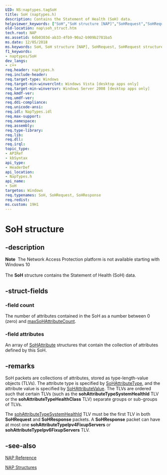 ```yaml
---
UID: NS:naptypes.tagSoH
title: SoH (naptypes.h)
description: Contains the Statement of Health (SoH) data.
helpviewer_keywords: ["SoH","SoH structure [NAP]","SoHRequest","SoHRequest structure [NAP]","SoHResponse","SoHResponse structure [NAP]","nap.soh_struct","naptypes/SoH","naptypes/SoHRequest","naptypes/SoHResponse"]
old-location: nap\soh_struct.htm
tech.root: NAP
ms.assetid: 6db0303d-ab33-4fb9-90a2-b909b2781ba5
ms.date: 12/05/2018
ms.keywords: SoH, SoH structure [NAP], SoHRequest, SoHRequest structure [NAP], SoHResponse, SoHResponse structure [NAP], nap.soh_struct, naptypes/SoH, naptypes/SoHRequest, naptypes/SoHResponse
f1_keywords:
- naptypes/SoH
dev_langs:
- c++
req.header: naptypes.h
req.include-header: 
req.target-type: Windows
req.target-min-winverclnt: Windows Vista [desktop apps only]
req.target-min-winversvr: Windows Server 2008 [desktop apps only]
req.kmdf-ver: 
req.umdf-ver: 
req.ddi-compliance: 
req.unicode-ansi: 
req.idl: NapTypes.idl
req.max-support: 
req.namespace: 
req.assembly: 
req.type-library: 
req.lib: 
req.dll: 
req.irql: 
topic_type:
- APIRef
- kbSyntax
api_type:
- HeaderDef
api_location:
- NapTypes.h
api_name:
- SoH
targetos: Windows
req.typenames: SoH, SoHRequest, SoHResponse
req.redist: 
ms.custom: 19H1
---
```


# SoH structure


## -description


<div class="alert"><b>Note</b>  The Network Access Protection platform is not available starting with Windows 10</div><div> </div>The <b>SoH</b> structure contains the Statement of Health (SoH) data.


## -struct-fields




### -field count

The number of attributes contained in the SoH as a number between 0 (zero) and <a href="https://docs.microsoft.com/windows/desktop/NAP/nap-type-constants">maxSoHAttributeCount</a>.


### -field attributes

An array of <a href="https://docs.microsoft.com/windows/desktop/api/naptypes/ns-naptypes-sohattribute">SoHAttribute</a> structures that contain the collection of attributes defined by this SoH.


## -remarks



SoH packets are collections of attributes, stored as type-length-value objects (TLVs). The attribute type is specified by <a href="https://docs.microsoft.com/windows/desktop/NAP/sohattributetype-enum">SoHAttributeType</a>, and the attribute value is specified by <a href="https://docs.microsoft.com/windows/desktop/NAP/sohattributevalue-union">SoHAttributeValue</a>. The TLVs are ordered
such that certain TLVs (such as the <b>sohAttributeTypeSystemHealthId</b> TLV or the 
<b>sohAttributeTypeHealthClass</b> TLV) separate groups or 
sub-groups of TLVs.

The <a href="https://docs.microsoft.com/windows/desktop/NAP/sohattributetype-enum">sohAttributeTypeSystemHealthId</a> TLV must be the first TLV in both <b>SoHRequest</b> and <b>SoHResponse</b> packets.
A <b>SoHResponse</b> packet can have at most one <b>sohAttributeTypeIpv4FixupServers</b> or <b>sohAttributeTypeIpv6FixupServers</b> TLV.




## -see-also




<a href="https://docs.microsoft.com/windows/desktop/NAP/nap-reference">NAP Reference</a>



<a href="https://docs.microsoft.com/windows/desktop/NAP/nap-structures">NAP Structures</a>
 

 

